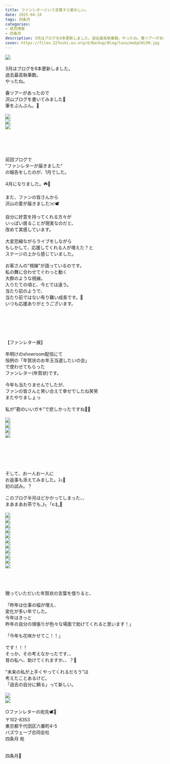 ```yaml
---
title: ファンレターという言葉すら愛おしい。
date: 2025-04-18
tags: 四条月
categories: 
- 成员博客
- 四条月
description: 3月はブログを6本更新しました。過去最高執筆数。やったね。春ツアーがあったので沢山ブログを書いてみました🌼筆をぶんぶん。🐝前回ブログで&quot;ファンレターが届きました&quot;の報告をしたのが、1月でした。...
cover: https://files.227wiki.eu.org/d/Backup/Blog/luna/mobpCKL5M.jpg 
---
```

<div class="blog_detail__main">
<p><img src="https://files.227wiki.eu.org/d/Backup/Blog/luna/mobpCKL5M.jpg"><br/><br/>3月はブログを6本更新しました。<br/>過去最高執筆数。<br/>やったね。<br/><br/>春ツアーがあったので<br/>沢山ブログを書いてみました🌼<br/>筆をぶんぶん。🐝<br/><br/><img src="https://files.227wiki.eu.org/d/Backup/Blog/luna/mobAqJuBl.jpg"><br/><img src="https://files.227wiki.eu.org/d/Backup/Blog/luna/mobwHMVr3.jpg"><br/><img src="https://files.227wiki.eu.org/d/Backup/Blog/luna/mobhfWzEE.jpg"><br/><br/><br/><br/><br/><br/>前回ブログで<br/>"ファンレターが届きました"<br/>の報告をしたのが、1月でした。<br/><br/>4月になりました。☘️🫧<br/><br/>また、ファンの皆さんから<br/>沢山の愛が届きました✉️🕊️<br/><br/>自分に好意を持ってくれる方々が<br/>いっぱい居ることが現実なのだと、<br/>改めて実感しています。<br/><br/>大変恐縮ながらライブをしながら<br/>もしかして、応援してくれる人が増えた？と<br/>ステージの上から感じていました。<br/><br/>お客さんの"視線"が語っているのです。<br/>私の舞に合わせてぐわっと動く<br/>大群のような視線。<br/>入りたての頃と、今とでは違う。<br/>当たり前のようで、<br/>当たり前ではない有り難い成長です。🌱<br/>いつも応援ありがとうございます。<br/><br/><br/><br/><br/><br/><br/>【ファンレター展】<br/><br/>年明けのshowroom配信にて<br/>恒例の「年賀状のお年玉当選したいの会」<br/>で使わせてもらった<br/>ファンレター(年賀状)です。<br/><br/>今年も当たりませんでしたが、<br/>ファンの皆さんと笑い合えて幸せでしたね笑笑<br/>またやりましょっ<br/><br/>私が"勘のいいガキ"で悲しかったですね🥺😂<br/><br/><img src="https://files.227wiki.eu.org/d/Backup/Blog/luna/mobZAcQmA.jpg"><br/><img src="https://files.227wiki.eu.org/d/Backup/Blog/luna/mobAbG1DH.jpg"><br/><img src="https://files.227wiki.eu.org/d/Backup/Blog/luna/mob1XO8xr.jpg"><br/><img src="https://files.227wiki.eu.org/d/Backup/Blog/luna/mobWOPhFl.jpg"><br/><br/><br/><br/><br/><br/><br/>そして、お一人お一人に<br/>お返事も添えてみました。ｽｯ🍡<br/>初の試み。？<br/><br/>このブログ半月ほどかかってしまった、、<br/>まあまあお茶でも_(┐「ε<strong>:)_🍵</strong><br/><br/><img src="https://files.227wiki.eu.org/d/Backup/Blog/luna/mobTmtW25.jpg"><br/><img src="https://files.227wiki.eu.org/d/Backup/Blog/luna/mobjpO2gr.jpg"><br/><img src="https://files.227wiki.eu.org/d/Backup/Blog/luna/mobz5exnh.jpg"><br/><img src="https://files.227wiki.eu.org/d/Backup/Blog/luna/mobvekRJi.jpg"><br/><img src="https://files.227wiki.eu.org/d/Backup/Blog/luna/mob6Lbum2.jpg"><br/><img src="https://files.227wiki.eu.org/d/Backup/Blog/luna/mobTJcRoF.jpg"><br/><img src="https://files.227wiki.eu.org/d/Backup/Blog/luna/mob4qinLV.jpg"><br/><img src="https://files.227wiki.eu.org/d/Backup/Blog/luna/mob4kvQE0.jpg"><br/><img src="https://files.227wiki.eu.org/d/Backup/Blog/luna/mobJDWcIA.jpg"><br/><img src="https://files.227wiki.eu.org/d/Backup/Blog/luna/mobnnII0l.jpg"><br/><img src="https://files.227wiki.eu.org/d/Backup/Blog/luna/mobPfoVGZ.jpg"><br/><br/><br/><br/><br/>贈っていただいた年賀状の言葉を借りると、<br/><br/>「昨年は仕事の幅が増え、<br/>変化が多い年でした。<br/>今年はきっと<br/>昨年の自分の頑張りが色々な場面で助けてくれると思います！」<br/><br/>「今年も花咲かせてこ！！」<br/><br/>です！！！<br/>そっか、その考えなかったです、、<br/>昔の私へ、助けてくれますか、、？🌝<br/><br/>"未来の私が上手くやってくれるだろう"は<br/>考えたことあるけど。<br/>「過去の自分に頼る」って新しい。<br/><br/><img src="https://files.227wiki.eu.org/d/Backup/Blog/luna/mob48ZGe1.jpg"><br/><img src="https://files.227wiki.eu.org/d/Backup/Blog/luna/mobYaMXgQ.jpg"><br/><br/>○ファンレターの宛先🕊️🫧<br/>〒102-8353<br/>東京都千代田区六番町4-5<br/>バズウェーブ合同会社<br/>四条月 宛<br/><br/><br/>四条月🌙</img></img></img></img></img></img></img></img></img></img></img></img></img></img></img></img></img></img></img></img></img></p>
<!--twitter-->

<!--//twitter-->
</div>